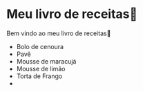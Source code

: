 # Meu livro de receitas:book:

Bem vindo ao meu livro de receitas:wave:

- Bolo de cenoura
- Pavê
- Mousse de maracujá
- Mousse de limão 
- Torta de Frango
- 

